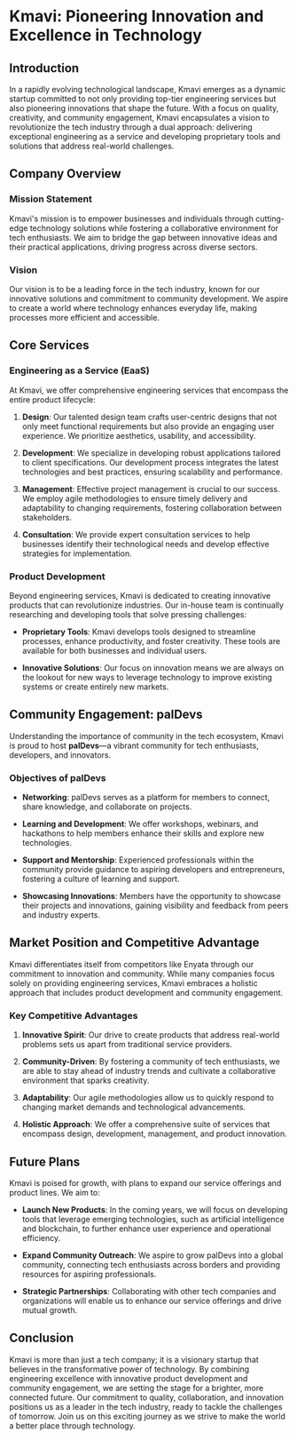 # Kmavi: Pioneering Innovation and Excellence in Technology

## Introduction

In a rapidly evolving technological landscape, Kmavi emerges as a dynamic startup committed to not only providing top-tier engineering services but also pioneering innovations that shape the future. With a focus on quality, creativity, and community engagement, Kmavi encapsulates a vision to revolutionize the tech industry through a dual approach: delivering exceptional engineering as a service and developing proprietary tools and solutions that address real-world challenges.

## Company Overview

### Mission Statement

Kmavi's mission is to empower businesses and individuals through cutting-edge technology solutions while fostering a collaborative environment for tech enthusiasts. We aim to bridge the gap between innovative ideas and their practical applications, driving progress across diverse sectors.

### Vision

Our vision is to be a leading force in the tech industry, known for our innovative solutions and commitment to community development. We aspire to create a world where technology enhances everyday life, making processes more efficient and accessible.

## Core Services

### Engineering as a Service (EaaS)

At Kmavi, we offer comprehensive engineering services that encompass the entire product lifecycle:

1. **Design**: Our talented design team crafts user-centric designs that not only meet functional requirements but also provide an engaging user experience. We prioritize aesthetics, usability, and accessibility.

2. **Development**: We specialize in developing robust applications tailored to client specifications. Our development process integrates the latest technologies and best practices, ensuring scalability and performance.

3. **Management**: Effective project management is crucial to our success. We employ agile methodologies to ensure timely delivery and adaptability to changing requirements, fostering collaboration between stakeholders.

4. **Consultation**: We provide expert consultation services to help businesses identify their technological needs and develop effective strategies for implementation.

### Product Development

Beyond engineering services, Kmavi is dedicated to creating innovative products that can revolutionize industries. Our in-house team is continually researching and developing tools that solve pressing challenges:

- **Proprietary Tools**: Kmavi develops tools designed to streamline processes, enhance productivity, and foster creativity. These tools are available for both businesses and individual users.

- **Innovative Solutions**: Our focus on innovation means we are always on the lookout for new ways to leverage technology to improve existing systems or create entirely new markets.

## Community Engagement: palDevs

Understanding the importance of community in the tech ecosystem, Kmavi is proud to host **palDevs**—a vibrant community for tech enthusiasts, developers, and innovators. 

### Objectives of palDevs

- **Networking**: palDevs serves as a platform for members to connect, share knowledge, and collaborate on projects.

- **Learning and Development**: We offer workshops, webinars, and hackathons to help members enhance their skills and explore new technologies.

- **Support and Mentorship**: Experienced professionals within the community provide guidance to aspiring developers and entrepreneurs, fostering a culture of learning and support.

- **Showcasing Innovations**: Members have the opportunity to showcase their projects and innovations, gaining visibility and feedback from peers and industry experts.

## Market Position and Competitive Advantage

Kmavi differentiates itself from competitors like Enyata through our commitment to innovation and community. While many companies focus solely on providing engineering services, Kmavi embraces a holistic approach that includes product development and community engagement. 

### Key Competitive Advantages

1. **Innovative Spirit**: Our drive to create products that address real-world problems sets us apart from traditional service providers.

2. **Community-Driven**: By fostering a community of tech enthusiasts, we are able to stay ahead of industry trends and cultivate a collaborative environment that sparks creativity.

3. **Adaptability**: Our agile methodologies allow us to quickly respond to changing market demands and technological advancements.

4. **Holistic Approach**: We offer a comprehensive suite of services that encompass design, development, management, and product innovation.

## Future Plans

Kmavi is poised for growth, with plans to expand our service offerings and product lines. We aim to:

- **Launch New Products**: In the coming years, we will focus on developing tools that leverage emerging technologies, such as artificial intelligence and blockchain, to further enhance user experience and operational efficiency.

- **Expand Community Outreach**: We aspire to grow palDevs into a global community, connecting tech enthusiasts across borders and providing resources for aspiring professionals.

- **Strategic Partnerships**: Collaborating with other tech companies and organizations will enable us to enhance our service offerings and drive mutual growth.

## Conclusion

Kmavi is more than just a tech company; it is a visionary startup that believes in the transformative power of technology. By combining engineering excellence with innovative product development and community engagement, we are setting the stage for a brighter, more connected future. Our commitment to quality, collaboration, and innovation positions us as a leader in the tech industry, ready to tackle the challenges of tomorrow. Join us on this exciting journey as we strive to make the world a better place through technology.